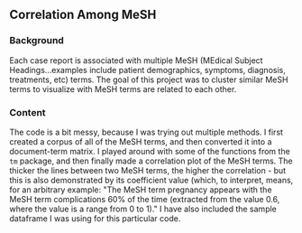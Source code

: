 ## **Correlation Among MeSH**

### **Background**
Each case report is associated with multiple MeSH (MEdical Subject Headings...examples include patient demographics, symptoms, diagnosis, treatments, etc) terms. The goal of this project was to cluster similar MeSH terms to visualize with MeSH terms are related to each other.

### **Content**
The code is a bit messy, because I was trying out multiple methods. I first created a corpus of all of the MeSH terms, and then converted it into a document-term matrix. I played around with some of the functions from the `tm` package, and then finally made a correlation plot of the MeSH terms. The thicker the lines between two MeSH terms, the higher the correlation - but this is also demonstrated by its coefficient value (which, to interpret, means, for an arbitrary example: "The MeSH term pregnancy appears with the MeSH term complications 60% of the time (extracted from the value 0.6, where the value is a range from 0 to 1)." I have also included the sample dataframe I was using for this particular code.
